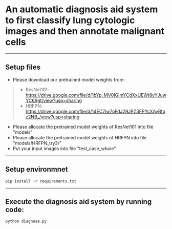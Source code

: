 # An automatic diagnosis aid system to first classify lung cytologic images and then annotate malignant cells

---
## Setup files
-  Please download our pretrained model weights from:
>   - ResNet101: https://drive.google.com/file/d/1bYp_MV0IGImYCdXxUEWt8yYJuwYC69gt/view?usp=sharing
>   - HRFPN: https://drive.google.com/file/d/14EC7iw7oFdJ29JPZ3FPYcXAyBfqz2NB_/view?usp=sharing
- Please allocate the pretrained model weights of ResNet101 into file "models"
- Please allocate the pretrained model weights of HRFPN into file "models/HRFPN_try3/"
- Put your input images into file "test_case_whole"
---
## Setup environmnet
```
pip install -r requirements.txt
```
---
## Execute the diagnosis aid system by running code:
```
python diagnose.py
```
